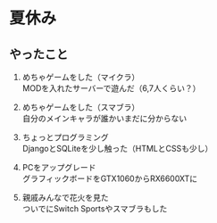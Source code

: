 # 夏休み
## やったこと
1. めちゃゲームをした（マイクラ）  
    MODを入れたサーバーで遊んだ（6,7人くらい？）
2. めちゃゲームをした（スマブラ）  
   自分のメインキャラが誰かいまだに分からない  
3. ちょっとプログラミング  
   DjangoとSQLiteを少し触った（HTMLとCSSも少し）  
4. PCをアップグレード  
   グラフィックボードをGTX1060からRX6600XTに
     
5. 親戚みんなで花火を見た  
   ついでにSwitch Sportsやスマブラもした  
